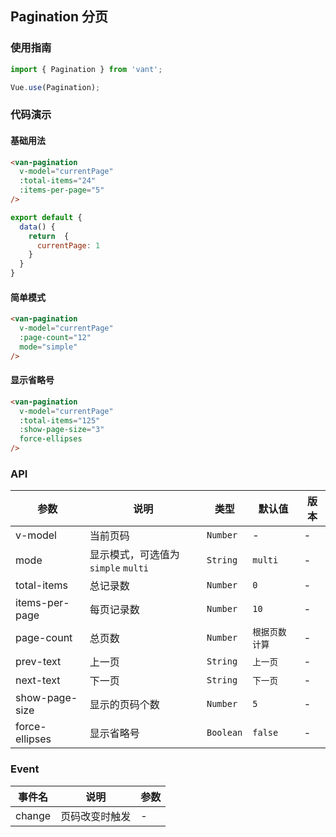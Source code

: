 
## Pagination 分页

### 使用指南
``` javascript
import { Pagination } from 'vant';

Vue.use(Pagination);
```

### 代码演示

#### 基础用法


```html
<van-pagination 
  v-model="currentPage" 
  :total-items="24" 
  :items-per-page="5"
/>
```

```javascript
export default {
  data() {
    return  {
      currentPage: 1
    }
  }
}
```

#### 简单模式

```html
<van-pagination 
  v-model="currentPage" 
  :page-count="12"
  mode="simple" 
/>
```

#### 显示省略号

```html
<van-pagination 
  v-model="currentPage" 
  :total-items="125" 
  :show-page-size="3" 
  force-ellipses
/>
```

### API

| 参数 | 说明 | 类型 | 默认值 | 版本 |
|------|------|------|------|------|
| v-model | 当前页码 | `Number` | - | - |
| mode | 显示模式，可选值为 `simple` `multi` | `String` | `multi` | - |
| total-items | 总记录数 | `Number` | `0` | - |
| items-per-page | 每页记录数 | `Number` | `10` | - |
| page-count | 总页数 | `Number` | `根据页数计算` | - |
| prev-text | 上一页 | `String` | `上一页` | - |
| next-text | 下一页 | `String` | `下一页` | - |
| show-page-size | 显示的页码个数 | `Number` | `5` | - |
| force-ellipses | 显示省略号 | `Boolean` | `false` | - |

### Event

| 事件名 | 说明 | 参数 |
|------|------|------|
| change | 页码改变时触发 | - |
